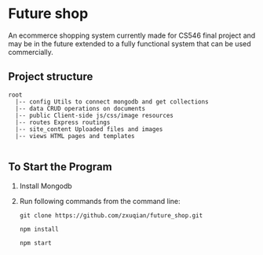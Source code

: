 # Future shop

An ecommerce shopping system currently made for CS546 final project and may be in the future extended to a fully functional system that can be used commercially.

## Project structure

```
root
  |-- config Utils to connect mongodb and get collections
  |-- data CRUD operations on documents
  |-- public Client-side js/css/image resources
  |-- routes Express routings
  |-- site_content Uploaded files and images
  |-- views HTML pages and templates
  
```

## To Start the Program

1. Install Mongodb
2. Run following commands from the command line:

    ``` Shell
    git clone https://github.com/zxuqian/future_shop.git

    npm install

    npm start
    ```